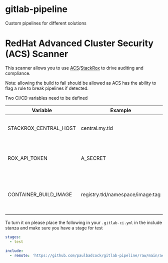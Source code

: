 # gitlab-pipeline
Custom pipelines for different solutions

# RedHat Advanced Cluster Security (ACS) Scanner

This scanner allows you to use [ACS](https://www.redhat.com/en/technologies/cloud-computing/openshift/advanced-cluster-security-kubernetes)/[StackRox](https://www.stackrox.io/) to drive auditing and compliance.

Note: allowing the build to fail should be allowed as ACS has the ability to flag a rule to break pipelines if detected.

Two CI/CD variables need to be defined

Variable| Example    | Description
--------|------------|-----------------
STACKROX_CENTRAL_HOST | central.my.tld | the address of the stackrox/acs server
ROX_API_TOKEN | A_SECRET | this API token with read/write to registry [per documentaton](https://docs.openshift.com/acs/3.73/integration/integrate-with-ci-systems.html#integrate-circle-ci_integrate-with-ci-systems)
CONTAINER_BUILD_IMAGE | registry.tld/namespace/image:tag | Where your compiled image is located for stackrox/acs to access.

To turn it on please place the following in your `.gitlab-ci.yml` in the include stanza and make sure you have a stage for test

```yaml
stages:
  - test

include:
  - remote: 'https://github.com/paulbadcock/gitlab-pipeline/raw/main/acs-scanner.yml' # ACS Scanner
```

